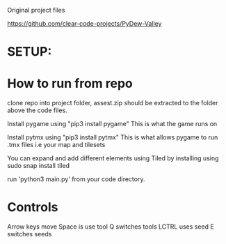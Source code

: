 Original project files

https://github.com/clear-code-projects/PyDew-Valley

# SETUP:
# How to run from repo
clone repo into project folder, assest.zip should be extracted 
to the folder above the code files.

Install pygame using
"pip3 install pygame" 
This is what the game runs on

Install pytmx using
"pip3 install pytmx"
This is what allows pygame to run .tmx files i.e your map and tilesets

You can expand and add different elements using Tiled by installing using
sudo snap install tiled

run 'python3 main.py' from your code directory.

# Controls
Arrow keys move
Space is use tool
Q switches tools
LCTRL uses seed
E switches seeds